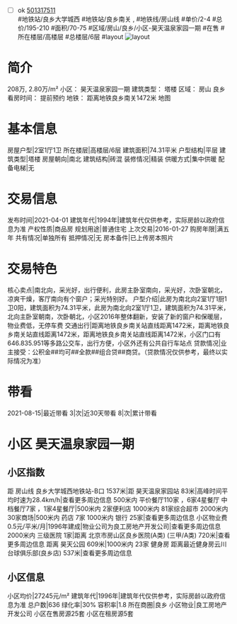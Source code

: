 - [ ] ok [501317511](https://bj.5i5j.com/ershoufang/501317511.html)  
 #地铁站/良乡大学城西 #地铁站/良乡南关 ,  #地铁线/房山线
#单价/2-4 #总价/195-210 #面积/70-75   #区域/房山/良乡/小区-昊天温泉家园一期 #在售 #所在楼层/高楼层 #总楼层/6层 #layout 
![layout](http://image2a.5i5j.com/bdir/layout/512332.jpg_P5.jpg) 
# 简介 
 208万,  2.80万/m² 
小区： 昊天温泉家园一期
建筑类型： 塔楼
区域： 房山 良乡
看房时间： 提前预约
地铁： 距离地铁良乡南关1472米 地图
# 基本信息 
 房屋户型|2室1厅1卫
所在楼层|高楼层/6层
建筑面积|74.31平米
户型结构|平层
建筑类型|塔楼
房屋朝向|南北
建筑结构|砖混
装修情况|精装
供暖方式|集中供暖
配备电梯|无
# 交易信息 
 发布时间|2021-04-01
建筑年代|1994年|建筑年代仅供参考，实际房龄以政府信息为准
产权性质|商品房
规划用途|普通住宅
上次交易|2016-01-27
购房年限|满五年
共有情况|单独所有
抵押情况|无
房本备件|已上传房本照片
# 交易特色 
 核心卖点|南北向，采光好，出行便利，此房主卧室南向，采光好，次卧室朝北，凉爽干燥，客厅南向有个窗户；采光特别好。
户型介绍|此房为南北向2室1厅1厨1卫0阳，建筑面积为74.31平米，此房为南北向2室1厅1卫，建筑面积为74.31平米，北向主卧室朝南，次卧朝北，小区2016年整体翻新，安装了新的窗户和保暖层，物业费低，无停车费
交通出行|距离地铁良乡南关站直线距离1472米，距离地铁良乡南关站直线距离1472米，距离地铁良乡南关站直线距离1472米，小区门口有646.835.951等多路公交车，出行方便，小区外还有公共自行车站点
贷款情况|业主接受：公积金##均可##全款##组合贷##商贷。（贷款情况仅供参考，最终以实际情况为准）
# 带看 
 2021-08-15|最近带看	 3|次|近30天带看	 8|次|累计带看
# 小区 昊天温泉家园一期
## 小区指数 
 距 房山线 良乡大学城西地铁站-B口 1537米|距 昊天温泉家园站 83米|高峰时间平均时速为28.4km/h|查看更多周边信息
500米内 平价餐厅110家 ，6家4星餐厅
中档餐厅7家 ，1家4星餐厅|500米内 2家便利店
1000米内 81家综合超市
2000米内 30家商场|500米内 药店 7家
1000米内 银行 25家|查看更多周边信息
小区物业费0.5元/平米/月|1996年建成|物业公司为良工房地产开发公司|查看更多周边信息
2000米内 三级医院 1家|距离 北京市房山区良乡医院(A类) (三甲/A类) 720米|查看更多周边信息
距离 昊天公园 609米|1000米内 23家 健身房
距离最近健身房云川台球俱乐部(良乡店) 537米|查看更多周边信息
## 小区信息 
 小区均价|27245元/m²
建筑年代|1996年|建筑年代仅供参考，实际房龄以政府信息为准
总户数|636
绿化率|30%
容积率|1.8
所在商圈|良乡
小区物业|良工房地产开发公司
小区在售房源25套
小区在租房源5套
